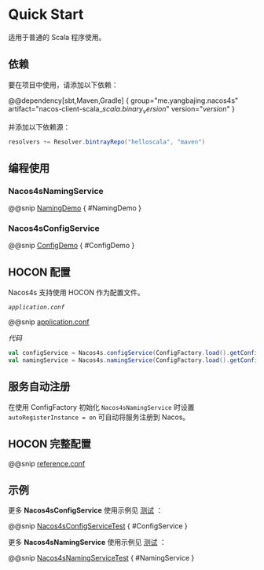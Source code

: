 # Quick Start

适用于普通的 Scala 程序使用。

## 依赖

要在项目中使用，请添加以下依赖：

@@dependency[sbt,Maven,Gradle] {
  group="me.yangbajing.nacos4s"
  artifact="nacos-client-scala_$scala.binary_version$"
  version="$version$"
}

并添加以下依赖源：

```scala
resolvers += Resolver.bintrayRepo("helloscala", "maven")
```

## 编程使用

### Nacos4sNamingService

@@snip [NamingDemo](../../../src/main/scala/docs/naming/NamingDemo.scala) { #NamingDemo }

### Nacos4sConfigService

@@snip [ConfigDemo](../../../src/main/scala/docs/config/ConfigDemo.scala) { #ConfigDemo }

## HOCON 配置

Nacos4s 支持使用 HOCON 作为配置文件。

*`application.conf`*

@@snip [application.conf](../../../src/main/resources/application.conf)

*代码*

```scala
val configService = Nacos4s.configService(ConfigFactory.load().getConfig("nacos4s.client.config"))
val namingService = Nacos4s.namingService(ConfigFactory.load().getConfig("nacos4s.client.config"))
```

## 服务自动注册

在使用 ConfigFactory 初始化 `Nacos4sNamingService` 时设置 `autoRegisterInstance = on` 可自动将服务注册到 Nacos。

## HOCON 完整配置

@@snip [reference.conf](../../../../nacos-client-scala/src/main/resources/reference.conf)

## 示例

更多 **Nacos4sConfigService** 使用示例见 [测试](https://github.com/yangbajing/nacos-sdk-scala/blob/master/nacos-client-scala/src/test/scala/yangbajing/nacos4s/client/config/Nacos4sConfigServiceTest.scala) ：

@@snip [Nacos4sConfigServiceTest](../../../../nacos-client-scala/src/test/scala/yangbajing/nacos4s/client/config/Nacos4sConfigServiceTest.scala) { #ConfigService }

更多 **Nacos4sNamingService** 使用示例见 [测试](https://github.com/yangbajing/nacos-sdk-scala/blob/master/nacos-client-scala/src/test/scala/yangbajing/nacos4s/client/naming/Nacos4sNamingServiceTest.scala) ：

@@snip [Nacos4sNamingServiceTest](../../../../nacos-client-scala/src/test/scala/yangbajing/nacos4s/client/naming/Nacos4sNamingServiceTest.scala) { #NamingService }
